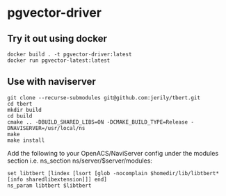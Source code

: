 # pgvector-driver

## Try it out using docker
```
docker build . -t pgvector-driver:latest
docker run pgvector-latest:latest
```

## Use with naviserver
```
git clone --recurse-submodules git@github.com:jerily/tbert.git
cd tbert
mkdir build
cd build
cmake .. -DBUILD_SHARED_LIBS=ON -DCMAKE_BUILD_TYPE=Release -DNAVISERVER=/usr/local/ns
make
make install
```
Add the following to your OpenACS/NaviServer config under the modules section i.e. ns_section ns/server/$server/modules:
```
set libtbert [lindex [lsort [glob -nocomplain $homedir/lib/libtbert*[info sharedlibextension]]] end]
ns_param libtbert $libtbert
```

